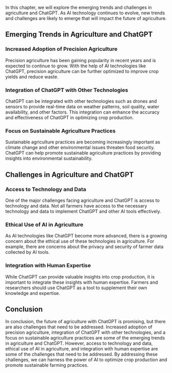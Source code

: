 
In this chapter, we will explore the emerging trends and challenges in agriculture and ChatGPT. As AI technology continues to evolve, new trends and challenges are likely to emerge that will impact the future of agriculture.

Emerging Trends in Agriculture and ChatGPT
------------------------------------------

### Increased Adoption of Precision Agriculture

Precision agriculture has been gaining popularity in recent years and is expected to continue to grow. With the help of AI technologies like ChatGPT, precision agriculture can be further optimized to improve crop yields and reduce waste.

### Integration of ChatGPT with Other Technologies

ChatGPT can be integrated with other technologies such as drones and sensors to provide real-time data on weather patterns, soil quality, water availability, and other factors. This integration can enhance the accuracy and effectiveness of ChatGPT in optimizing crop production.

### Focus on Sustainable Agriculture Practices

Sustainable agriculture practices are becoming increasingly important as climate change and other environmental issues threaten food security. ChatGPT can help promote sustainable agriculture practices by providing insights into environmental sustainability.

Challenges in Agriculture and ChatGPT
-------------------------------------

### Access to Technology and Data

One of the major challenges facing agriculture and ChatGPT is access to technology and data. Not all farmers have access to the necessary technology and data to implement ChatGPT and other AI tools effectively.

### Ethical Use of AI in Agriculture

As AI technologies like ChatGPT become more advanced, there is a growing concern about the ethical use of these technologies in agriculture. For example, there are concerns about the privacy and security of farmer data collected by AI tools.

### Integration with Human Expertise

While ChatGPT can provide valuable insights into crop production, it is important to integrate these insights with human expertise. Farmers and researchers should use ChatGPT as a tool to supplement their own knowledge and expertise.

Conclusion
----------

In conclusion, the future of agriculture with ChatGPT is promising, but there are also challenges that need to be addressed. Increased adoption of precision agriculture, integration of ChatGPT with other technologies, and a focus on sustainable agriculture practices are some of the emerging trends in agriculture and ChatGPT. However, access to technology and data, ethical use of AI in agriculture, and integration with human expertise are some of the challenges that need to be addressed. By addressing these challenges, we can harness the power of AI to optimize crop production and promote sustainable farming practices.
